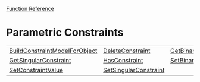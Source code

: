[Function Reference](../README.md)

# Parametric Constraints

| | | |
|---|---|---|
| [BuildConstraintModelForObject](../Functions/BuildConstraintModelForObject.md) | [DeleteConstraint](../Functions/DeleteConstraint.md) | [GetBinaryConstraint](../Functions/GetBinaryConstraint.md) |
| [GetSingularConstraint](../Functions/GetSingularConstraint.md) | [HasConstraint](../Functions/HasConstraint.md) | [SetBinaryConstraint](../Functions/SetBinaryConstraint.md) |
| [SetConstraintValue](../Functions/SetConstraintValue.md) | [SetSingularConstraint](../Functions/SetSingularConstraint.md) 

